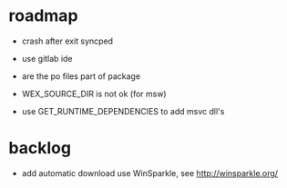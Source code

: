 # roadmap
- crash after exit syncped
- use gitlab ide

- are the po files part of package
- WEX_SOURCE_DIR is not ok (for msw)
- use GET_RUNTIME_DEPENDENCIES to add msvc dll's

# backlog
- add automatic download
  use WinSparkle, see http://winsparkle.org/

